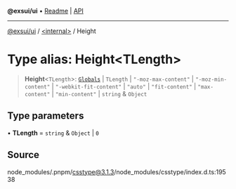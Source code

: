 **@exsui/ui** • [Readme](../../README.md) \| [API](../../globals.md)

***

[@exsui/ui](../../README.md) / [\<internal\>](../README.md) / Height

# Type alias: Height\<TLength\>

> **Height**\<`TLength`\>: [`Globals`](Globals.md) \| `TLength` \| `"-moz-max-content"` \| `"-moz-min-content"` \| `"-webkit-fit-content"` \| `"auto"` \| `"fit-content"` \| `"max-content"` \| `"min-content"` \| `string` & `Object`

## Type parameters

• **TLength** = `string` & `Object` \| `0`

## Source

node\_modules/.pnpm/csstype@3.1.3/node\_modules/csstype/index.d.ts:19538
